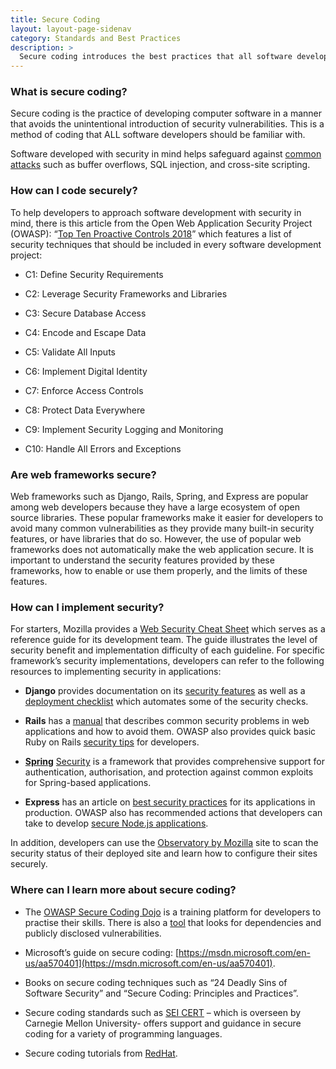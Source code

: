 ```yaml
--- 
title: Secure Coding 
layout: layout-page-sidenav
category: Standards and Best Practices 
description: > 
  Secure coding introduces the best practices that all software developers should adopt to avoid security vulnerabilities.
--- 
```


### **What is secure coding?**

Secure coding is the practice of developing computer software in a manner that avoids the unintentional introduction of security vulnerabilities. This is a method of coding that ALL software developers should be familiar with.

Software developed with security in mind helps safeguard against [common attacks](https://owasp.org/www-project-top-ten/) such as buffer overflows, SQL injection, and cross-site scripting.

  

### **How can I code securely?**

To help developers to approach software development with security in mind, there is this article from the Open Web Application Security Project (OWASP): “[Top Ten Proactive Controls 2018](https://owasp.org/www-project-proactive-controls/)” which features a list of security techniques that should be included in every software development project:

*   C1: Define Security Requirements
    
*   C2: Leverage Security Frameworks and Libraries
    
*   C3: Secure Database Access
    
*   C4: Encode and Escape Data
    
*   C5: Validate All Inputs
    
*   C6: Implement Digital Identity
    
*   C7: Enforce Access Controls
    
*   C8: Protect Data Everywhere
    
*   C9: Implement Security Logging and Monitoring
    
*   C10: Handle All Errors and Exceptions
    

  

### **Are web frameworks secure?**

Web frameworks such as Django, Rails, Spring, and Express are popular among web developers because they have a large ecosystem of open source libraries. These popular frameworks make it easier for developers to avoid many common vulnerabilities as they provide many built-in security features, or have libraries that do so. However, the use of popular web frameworks does not automatically make the web application secure. It is important to understand the security features provided by these frameworks, how to enable or use them properly, and the limits of these features.

### **How can I implement security?**
For starters, Mozilla provides a [Web Security Cheat Sheet](https://infosec.mozilla.org/guidelines/web_security) which serves as a reference guide for its development team. The guide illustrates the level of security benefit and implementation difficulty of each guideline. For specific framework’s security implementations, developers can refer to the following resources to implementing security in applications:

*   **Django** provides documentation on its [security features](https://docs.djangoproject.com/en/3.1/topics/security/) as well as a [deployment checklist](https://docs.djangoproject.com/en/3.1/howto/deployment/checklist/) which automates some of the security checks.
    
*   **Rails** has a [manual](https://guides.rubyonrails.org/security.html) that describes common security problems in web applications and how to avoid them. OWASP also provides quick basic Ruby on Rails [security tips](https://cheatsheetseries.owasp.org/cheatsheets/Ruby_on_Rails_Cheat_Sheet.html) for developers.
    
*   **[Spring](https://docs.spring.io/spring-security/site/docs/current/reference/html5/)** [Security](https://docs.spring.io/spring-security/site/docs/current/reference/html5/) is a framework that provides comprehensive support for authentication, authorisation, and protection against common exploits for Spring-based applications.
    
*   **Express** has an article on [best security practices](https://expressjs.com/en/advanced/best-practice-security.html) for its applications in production. OWASP also has recommended actions that developers can take to develop [secure Node.js applications](https://cheatsheetseries.owasp.org/cheatsheets/Nodejs_Security_Cheat_Sheet.html).
    

In addition, developers can use the [Observatory by Mozilla](https://observatory.mozilla.org/) site to scan the security status of their deployed site and learn how to configure their sites securely.

  

### **Where can I learn more about secure coding?**

*   The [OWASP Secure Coding Dojo](https://owasp.org/www-project-secure-coding-dojo/) is a training platform for developers to  practise their skills. There is also a [tool](https://owasp.org/www-project-dependency-check/) that looks for dependencies and publicly disclosed vulnerabilities.
    
*   Microsoft’s guide on secure coding: [https://msdn.microsoft.com/en-us/aa570401](https://msdn.microsoft.com/en-us/aa570401).
    
*   Books on secure coding techniques such as “24 Deadly Sins of Software Security” and “Secure Coding: Principles and Practices”.
    
*   Secure coding standards such as [SEI CERT](https://wiki.sei.cmu.edu/confluence/display/seccode/SEI+CERT+Coding+Standards) – which is overseen by Carnegie Mellon University- offers support and guidance in secure coding for a variety of programming languages.
    
*   Secure coding tutorials from [RedHat](https://developers.redhat.com/topics/secure-coding).
